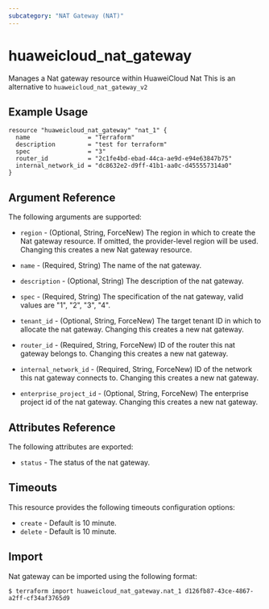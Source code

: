 ```yaml
---
subcategory: "NAT Gateway (NAT)"
---
```


# huaweicloud\_nat\_gateway

Manages a Nat gateway resource within HuaweiCloud Nat
This is an alternative to `huaweicloud_nat_gateway_v2`

## Example Usage

```hcl
resource "huaweicloud_nat_gateway" "nat_1" {
  name                = "Terraform"
  description         = "test for terraform"
  spec                = "3"
  router_id           = "2c1fe4bd-ebad-44ca-ae9d-e94e63847b75"
  internal_network_id = "dc8632e2-d9ff-41b1-aa0c-d455557314a0"
}
```

## Argument Reference

The following arguments are supported:

* `region` - (Optional, String, ForceNew) The region in which to create the Nat gateway resource. If omitted, the provider-level region will be used. Changing this creates a new Nat gateway resource.

* `name` - (Required, String) The name of the nat gateway.

* `description` - (Optional, String) The description of the nat gateway.

* `spec` - (Required, String) The specification of the nat gateway, valid values are "1",
    "2", "3", "4".

* `tenant_id` - (Optional, String, ForceNew) The target tenant ID in which to allocate the nat
    gateway. Changing this creates a new nat gateway.

* `router_id` - (Required, String, ForceNew) ID of the router this nat gateway belongs to. Changing
    this creates a new nat gateway.

* `internal_network_id` - (Required, String, ForceNew) ID of the network this nat gateway connects to.
    Changing this creates a new nat gateway.

* `enterprise_project_id` - (Optional, String, ForceNew) The enterprise project id of the nat gateway. 
    Changing this creates a new nat gateway.

## Attributes Reference

The following attributes are exported:

* `status` - The status of the nat gateway.

## Timeouts
This resource provides the following timeouts configuration options:
- `create` - Default is 10 minute.
- `delete` - Default is 10 minute.

## Import

Nat gateway can be imported using the following format:

```
$ terraform import huaweicloud_nat_gateway.nat_1 d126fb87-43ce-4867-a2ff-cf34af3765d9
```